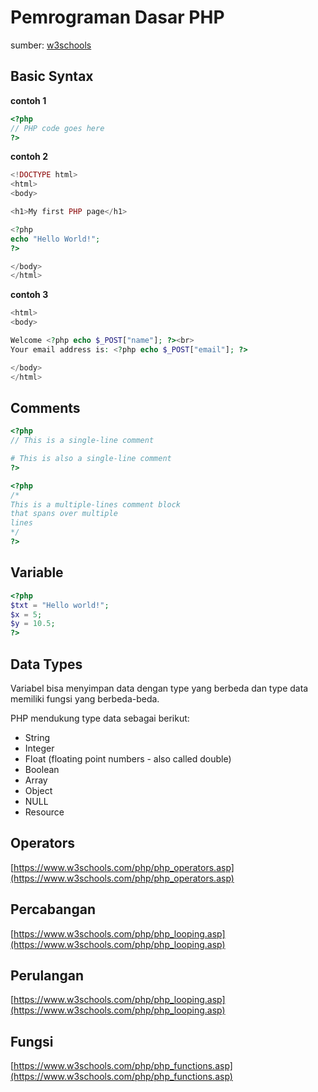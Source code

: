 # Pemrograman Dasar PHP

sumber:
[w3schools](https://www.w3schools.com/php/default.asp)

## Basic Syntax

**contoh 1**
```php
<?php
// PHP code goes here
?>
```

**contoh 2**
```php
<!DOCTYPE html>
<html>
<body>

<h1>My first PHP page</h1>

<?php
echo "Hello World!";
?>

</body>
</html>
```

**contoh 3**
```php
<html>
<body>

Welcome <?php echo $_POST["name"]; ?><br>
Your email address is: <?php echo $_POST["email"]; ?>

</body>
</html>
```
## Comments
```php
<?php
// This is a single-line comment

# This is also a single-line comment
?>
```
```php
<?php
/*
This is a multiple-lines comment block
that spans over multiple
lines
*/
?>
```
## Variable
```php
<?php
$txt = "Hello world!";
$x = 5;
$y = 10.5;
?>
```
## Data Types

Variabel bisa menyimpan data dengan type yang berbeda dan type data memiliki fungsi yang berbeda-beda.

PHP mendukung type data sebagai berikut:

- String
- Integer
- Float (floating point numbers - also called double)
- Boolean
- Array
- Object
- NULL
- Resource


## Operators

[https://www.w3schools.com/php/php_operators.asp](https://www.w3schools.com/php/php_operators.asp)

## Percabangan

[https://www.w3schools.com/php/php_looping.asp](https://www.w3schools.com/php/php_looping.asp)

## Perulangan

[https://www.w3schools.com/php/php_looping.asp](https://www.w3schools.com/php/php_looping.asp)

## Fungsi

[https://www.w3schools.com/php/php_functions.asp](https://www.w3schools.com/php/php_functions.asp)





